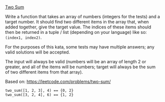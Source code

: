 [Two Sum](https://www.codewars.com/kata/52c31f8e6605bcc646000082/elixir)

Write a function that takes an array of numbers (integers for the tests) and a target number. It should find two different items in the array that, when added together, give the target value. The indices of these items should then be returned in a tuple / list (depending on your language) like so: `(index1, index2)`.

For the purposes of this kata, some tests may have multiple answers; any valid solutions will be accepted.

The input will always be valid (numbers will be an array of length 2 or greater, and all of the items will be numbers; target will always be the sum of two different items from that array).

Based on: https://leetcode.com/problems/two-sum/

```
two_sum([1, 2, 3], 4) == {0, 2}
two_sum([3, 2, 4], 6) == {1, 2}
```
